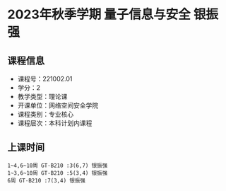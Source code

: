# 2023年秋季学期 量子信息与安全 银振强






## 课程信息

- 课程号：221002.01
- 学分：2
- 教学类型：理论课
- 开课单位：网络空间安全学院
- 课程类别：专业核心
- 课程层次：本科计划内课程

## 上课时间

```
1~4,6~10周 GT-B210 :3(6,7) 银振强
1~3,6~10周 GT-B210 :5(3,4) 银振强
6周 GT-B210 :7(3,4) 银振强
```

